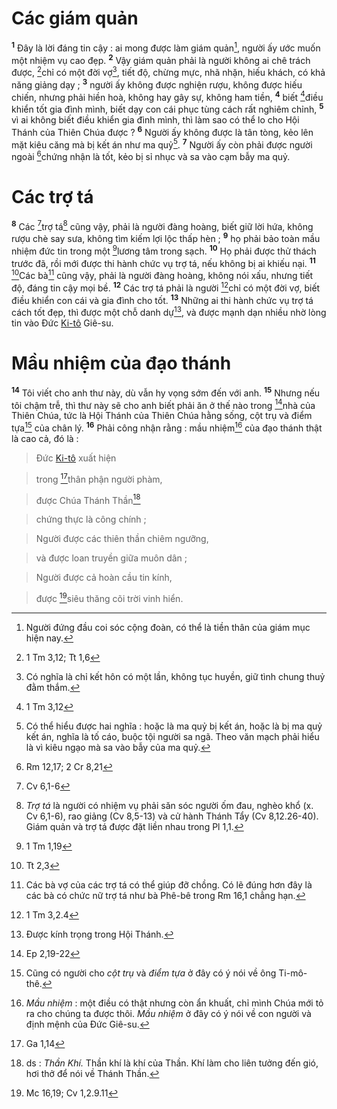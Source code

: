 # Các giám quản
<sup><b>1</b></sup> Đây là lời đáng tin cậy : ai mong được làm giám quản[^1-5d1a495c-6660-467c-95f4-f720b4e08e67], người ấy ước muốn một nhiệm vụ cao đẹp. <sup><b>2</b></sup> Vậy giám quản phải là người không ai chê trách được, [^1@-5d1a495c-6660-467c-95f4-f720b4e08e67]chỉ có một đời vợ[^2-5d1a495c-6660-467c-95f4-f720b4e08e67], tiết độ, chừng mực, nhã nhặn, hiếu khách, có khả năng giảng dạy ; <sup><b>3</b></sup> người ấy không được nghiện rượu, không được hiếu chiến, nhưng phải hiền hoà, không hay gây sự, không ham tiền, <sup><b>4</b></sup> biết [^2@-5d1a495c-6660-467c-95f4-f720b4e08e67]điều khiển tốt gia đình mình, biết dạy con cái phục tùng cách rất nghiêm chỉnh, <sup><b>5</b></sup> vì ai không biết điều khiển gia đình mình, thì làm sao có thể lo cho Hội Thánh của Thiên Chúa được ? <sup><b>6</b></sup> Người ấy không được là tân tòng, kẻo lên mặt kiêu căng mà bị kết án như ma quỷ[^3-5d1a495c-6660-467c-95f4-f720b4e08e67]. <sup><b>7</b></sup> Người ấy còn phải được người ngoài [^3@-5d1a495c-6660-467c-95f4-f720b4e08e67]chứng nhận là tốt, kẻo bị sỉ nhục và sa vào cạm bẫy ma quỷ.


# Các trợ tá
<sup><b>8</b></sup> Các [^4@-5d1a495c-6660-467c-95f4-f720b4e08e67]trợ tá[^4-5d1a495c-6660-467c-95f4-f720b4e08e67] cũng vậy, phải là người đàng hoàng, biết giữ lời hứa, không rượu chè say sưa, không tìm kiếm lợi lộc thấp hèn ; <sup><b>9</b></sup> họ phải bảo toàn mầu nhiệm đức tin trong một [^5@-5d1a495c-6660-467c-95f4-f720b4e08e67]lương tâm trong sạch. <sup><b>10</b></sup> Họ phải được thử thách trước đã, rồi mới được thi hành chức vụ trợ tá, nếu không bị ai khiếu nại. <sup><b>11</b></sup> [^6@-5d1a495c-6660-467c-95f4-f720b4e08e67]Các bà[^5-5d1a495c-6660-467c-95f4-f720b4e08e67] cũng vậy, phải là người đàng hoàng, không nói xấu, nhưng tiết độ, đáng tin cậy mọi bề. <sup><b>12</b></sup> Các trợ tá phải là người [^7@-5d1a495c-6660-467c-95f4-f720b4e08e67]chỉ có một đời vợ, biết điều khiển con cái và gia đình cho tốt. <sup><b>13</b></sup> Những ai thi hành chức vụ trợ tá cách tốt đẹp, thì được một chỗ danh dự[^6-5d1a495c-6660-467c-95f4-f720b4e08e67], và được mạnh dạn nhiều nhờ lòng tin vào Đức [Ki-tô]() Giê-su.


# Mầu nhiệm của đạo thánh
<sup><b>14</b></sup> Tôi viết cho anh thư này, dù vẫn hy vọng sớm đến với anh. <sup><b>15</b></sup> Nhưng nếu tôi chậm trễ, thì thư này sẽ cho anh biết phải ăn ở thế nào trong [^8@-5d1a495c-6660-467c-95f4-f720b4e08e67]nhà của Thiên Chúa, tức là Hội Thánh của Thiên Chúa hằng sống, cột trụ và điểm tựa[^7-5d1a495c-6660-467c-95f4-f720b4e08e67] của chân lý. <sup><b>16</b></sup> Phải công nhận rằng : mầu nhiệm[^8-5d1a495c-6660-467c-95f4-f720b4e08e67] của đạo thánh thật là cao cả, đó là :


> Đức [Ki-tô]() xuất hiện
>


> trong [^9@-5d1a495c-6660-467c-95f4-f720b4e08e67]thân phận người phàm,
>


> được Chúa Thánh Thần[^9-5d1a495c-6660-467c-95f4-f720b4e08e67]
>


> chứng thực là công chính ;
>


> Người được các thiên thần chiêm ngưỡng,
>


> và được loan truyền giữa muôn dân ;
>


> Người được cả hoàn cầu tin kính,
>


> được [^10@-5d1a495c-6660-467c-95f4-f720b4e08e67]siêu thăng cõi trời vinh hiển.
>

[^1-5d1a495c-6660-467c-95f4-f720b4e08e67]: Người đứng đầu coi sóc cộng đoàn, có thể là tiền thân của giám mục hiện nay.
[^2-5d1a495c-6660-467c-95f4-f720b4e08e67]: Có nghĩa là chỉ kết hôn có một lần, không tục huyền, giữ tình chung thuỷ đằm thắm.
[^3-5d1a495c-6660-467c-95f4-f720b4e08e67]: Có thể hiểu được hai nghĩa : hoặc là ma quỷ bị kết án, hoặc là bị ma quỷ kết án, nghĩa là tố cáo, buộc tội người sa ngã. Theo văn mạch phải hiểu là vì kiêu ngạo mà sa vào bẫy của ma quỷ.
[^4-5d1a495c-6660-467c-95f4-f720b4e08e67]: *Trợ tá* là người có nhiệm vụ phải săn sóc người ốm đau, nghèo khổ (x. Cv 6,1-6), rao giảng (Cv 8,5-13) và cử hành Thánh Tẩy (Cv 8,12.26-40). Giám quản và trợ tá được đặt liền nhau trong Pl 1,1.
[^5-5d1a495c-6660-467c-95f4-f720b4e08e67]: Các bà vợ của các trợ tá có thể giúp đỡ chồng. Có lẽ đúng hơn đây là các bà có chức nữ trợ tá như bà Phê-bê trong Rm 16,1 chẳng hạn.
[^6-5d1a495c-6660-467c-95f4-f720b4e08e67]: Được kính trọng trong Hội Thánh.
[^7-5d1a495c-6660-467c-95f4-f720b4e08e67]: Cũng có người cho *cột trụ* và *điểm tựa* ở đây có ý nói về ông Ti-mô-thê.
[^8-5d1a495c-6660-467c-95f4-f720b4e08e67]: *Mầu nhiệm* : một điều có thật nhưng còn ẩn khuất, chỉ mình Chúa mới tỏ ra cho chúng ta được thôi. *Mầu nhiệm* ở đây có ý nói về con người và định mệnh của Đức Giê-su.
[^9-5d1a495c-6660-467c-95f4-f720b4e08e67]: ds : *Thần Khí.* Thần khí là khí của Thần. Khí làm cho liên tưởng đến gió, hơi thở để nói về Thánh Thần.
[^1@-5d1a495c-6660-467c-95f4-f720b4e08e67]: 1 Tm 3,12; Tt 1,6
[^2@-5d1a495c-6660-467c-95f4-f720b4e08e67]: 1 Tm 3,12
[^3@-5d1a495c-6660-467c-95f4-f720b4e08e67]: Rm 12,17; 2 Cr 8,21
[^4@-5d1a495c-6660-467c-95f4-f720b4e08e67]: Cv 6,1-6
[^5@-5d1a495c-6660-467c-95f4-f720b4e08e67]: 1 Tm 1,19
[^6@-5d1a495c-6660-467c-95f4-f720b4e08e67]: Tt 2,3
[^7@-5d1a495c-6660-467c-95f4-f720b4e08e67]: 1 Tm 3,2.4
[^8@-5d1a495c-6660-467c-95f4-f720b4e08e67]: Ep 2,19-22
[^9@-5d1a495c-6660-467c-95f4-f720b4e08e67]: Ga 1,14
[^10@-5d1a495c-6660-467c-95f4-f720b4e08e67]: Mc 16,19; Cv 1,2.9.11